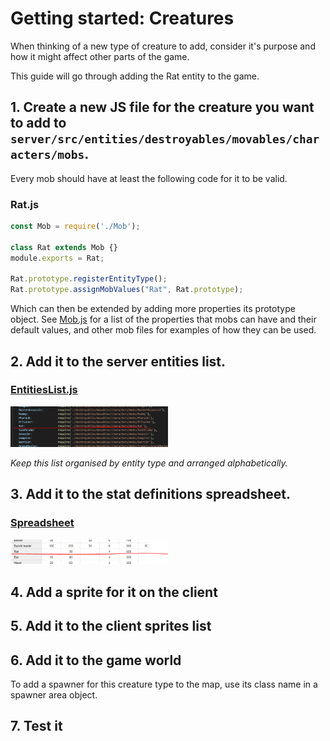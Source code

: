 # Getting started: Creatures

When thinking of a new type of creature to add, consider it's purpose and how it might affect other parts of the game.

This guide will go through adding the Rat entity to the game.

## 1. Create a new JS file for the creature you want to add to `server/src/entities/destroyables/movables/characters/mobs`.

Every mob should have at least the following code for it to be valid.

### Rat.js
```js
const Mob = require('./Mob');

class Rat extends Mob {}
module.exports = Rat;

Rat.prototype.registerEntityType();
Rat.prototype.assignMobValues("Rat", Rat.prototype);
```

Which can then be extended by adding more properties its prototype object. See [Mob.js](../server/src/entities/destroyables/movables/characters/mobs/Mob.js) for a list of the properties that mobs can have and their default values, and other mob files for examples of how they can be used.

## 2. Add it to the server entities list.

### [EntitiesList.js](../server/src/entities/EntitiesList.js)

<img src="creature-entities-list.png" alt="drawing" width="50%"/>

*Keep this list organised by entity type and arranged alphabetically.*

## 3. Add it to the stat definitions spreadsheet.

### [Spreadsheet](https://docs.google.com/spreadsheets/d/1Hzu-qrflnSssyDC2sUa4ipaGjBGKccUAgGeO83yqw-A/edit#gid=0)

<img src="creature-stat-defs.png" alt="drawing" width="50%"/>

## 4. Add a sprite for it on the client

## 5. Add it to the client sprites list

## 6. Add it to the game world

To add a spawner for this creature type to the map, use its class name in a spawner area object.

## 7. Test it